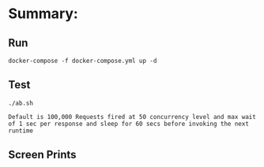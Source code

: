 # Summary:


## Run
```
docker-compose -f docker-compose.yml up -d
```

## Test
```
./ab.sh

Default is 100,000 Requests fired at 50 concurrency level and max wait of 1 sec per response and sleep for 60 secs before invoking the next runtime
```

## Screen Prints
